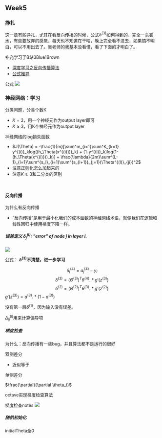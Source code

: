 ## Week5

### 挣扎
这一章有些挣扎，尤其在看反向传播的时候，公式$\delta^{(3)}$如何得到的，完全一头雾水，有些要放弃的感觉，每天也不知道在干啥，晚上完全看不进去，如果搞不明白，可以不用出去了。吴老师的我基本没看懂，看了下面的才明白了。

补充学习了B站3Blue1Brown
- [深度学习之反向传播算法](https://www.bilibili.com/video/av16577449)
- [公式推导](https://www.bilibili.com/video/av16577449/?p=2)

公式
![](https://user-images.githubusercontent.com/41643043/56329121-8e3ed200-61b4-11e9-8ccf-a4f6beb3266c.png)



### 神经网络：学习

分类问题，分类个数K
- $K = 2$，用一个神经元作为output layer即可
- $K \geq 3$，用K个神经元作为output layer

神经网络的log损失函数
- $J(\Theta) = -\frac{1}{m}[\sum^m_{i=1}\sum^K_{k=1} y^{(i)}_klog((h_\Theta(x^{(i)}))_k) + (1-y^{(i)}_k)log(1-(h_\Theta(x^{(i)}))_k)] + \frac{\lambda}{2m}\sum^{L-1}_{l=1}\sum^{s_l}_{i=1}\sum^{s_{l+1}}_{j=1}(\Theta^{(l)}_{ji})^2$
- 注意正则化怎么加起来的
- 注意$K \geq 3$和二分类的区别

&nbsp;
#### 反向传播
为什么有反向传播
- “反向传播”是用于最小化我们的成本函数的神经网络术语，就像我们在逻辑和线性回归中使用梯度下降一样。

##### 误差定义 $\delta_j^{(l)}$: "error" of node $j$ in layer $l$.

![](https://user-images.githubusercontent.com/41643043/56089754-55f47680-5eca-11e9-9a5b-2100a91f2070.png)

公式： **$\delta^{(3)}$不清楚，进一步学习**

$$\delta^{(4)}_j = a^{(4)}_j - y_i$$
$$\delta^{(3)} = (\Theta^{(3)})^T\theta^{(4)}.*g'(z^{(3)})$$
$$\delta^{(2)} = (\Theta^{(2)})^T\theta^{(3)}.*g'(z^{(2)})$$
$g'(z^{(3)}) = a^{(3)}.*(1-a^{(3)})$

没有第一层$\delta^{(1)}$，因为输入没有误差。

$\Delta^{(l)}_{ij}$用来计算偏导项

##### 梯度检查
为什么：反向传播有一些bug，并且算法都不是运行的很好

双侧差分
- 近似等于

单侧差分

$\frac{\partial}{\partial \theta_i}$

octave实现梯度检查算法

梯度检查notes
![](https://user-images.githubusercontent.com/41643043/56102305-cf3da900-5f5e-11e9-8429-57e078b7a6d2.png)



##### 随机初始化

initialTheta全0








